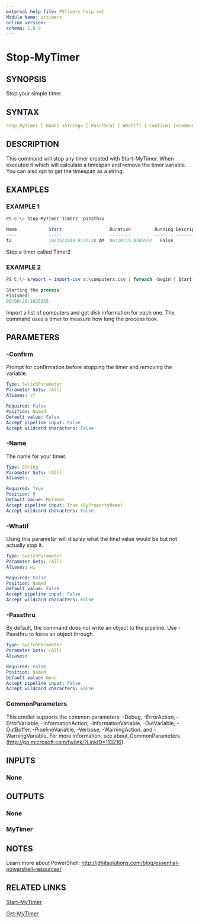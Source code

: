 ```yaml
---
external help file: PSTimers-help.xml
Module Name: pstimers
online version:
schema: 2.0.0
---
```


# Stop-MyTimer

## SYNOPSIS

Stop your simple timer.

## SYNTAX

```yaml
Stop-MyTimer [-Name] <String> [-Passthru] [-WhatIf] [-Confirm] [<CommonParameters>]
```

## DESCRIPTION

This command will stop any timer created with Start-MyTimer. When executed it which will calculate a timespan and remove the timer variable. You can also opt to get the timespan as a string.

## EXAMPLES

### EXAMPLE 1

```powershell
PS C:\> Stop-MyTimer Timer2 -passthru

Name            Start                  Duration         Running Description
----            -----                  --------         ------- -----------
t2              10/25/2018 9:37:18 AM  00:20:19.0345972   False
```

Stop a timer called Timer2

### EXAMPLE 2

```powershell
PS C:\> $report = import-csv s:\computers.csv | foreach -begin { Start-MyTimer T1; Write-Host "Starting the process" -foreground cyan } -process { Get-CimInstance win32_logicaldisk -computer $_.computername} -end { Write-Host "Finished! $((Stop-MyTimer T1 -passthru).duration)" -foreground cyan}

Starting the process
Finished!
00:00:29.1625955
```

Import a list of computers and get disk information for each one. The command uses a timer to measure how long the process took.

## PARAMETERS

### -Confirm

Prompt for confirmation before stopping the timer and removing the variable.

```yaml
Type: SwitchParameter
Parameter Sets: (All)
Aliases: cf

Required: False
Position: Named
Default value: False
Accept pipeline input: False
Accept wildcard characters: False
```

### -Name

The name for your timer.

```yaml
Type: String
Parameter Sets: (All)
Aliases:

Required: True
Position: 0
Default value: MyTimer
Accept pipeline input: True (ByPropertyName)
Accept wildcard characters: False
```

### -WhatIf

Using this parameter will display what the final value would be but not actually stop it.

```yaml
Type: SwitchParameter
Parameter Sets: (All)
Aliases: wi

Required: False
Position: Named
Default value: False
Accept pipeline input: False
Accept wildcard characters: False
```

### -Passthru

By default, the command does not write an object to the pipeline. Use -Passthru to force an object through.

```yaml
Type: SwitchParameter
Parameter Sets: (All)
Aliases:

Required: False
Position: Named
Default value: None
Accept pipeline input: False
Accept wildcard characters: False
```

### CommonParameters

This cmdlet supports the common parameters: -Debug, -ErrorAction, -ErrorVariable, -InformationAction, -InformationVariable, -OutVariable, -OutBuffer, -PipelineVariable, -Verbose, -WarningAction, and -WarningVariable. For more information, see about_CommonParameters (http://go.microsoft.com/fwlink/?LinkID=113216).

## INPUTS

### None

## OUTPUTS

### None

### MyTimer

## NOTES

Learn more about PowerShell: http://jdhitsolutions.com/blog/essential-powershell-resources/

## RELATED LINKS

[Start-MyTimer](Start-MyTimer.md)

[Get-MyTimer](Get-MyTimer.md)
